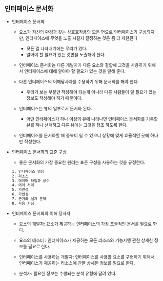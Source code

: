 ## 인터페이스 문서화

-  인터페이스 문서화
    - 요소가 자신의 환경과 갖는 상호호작용의  모든 면으로 인터페이스가 구성되지만, 인터페이스에 무엇을 노출 시킬지 결정하는 것은 좀 더 제한된다
        - 모든 걸 나타내기에는 무리가 있다.
        - 알아야 할 필요가 있는 것만을 노출해야 한다.

    - 인터페이스 문서화는 다른 개발자가 다른 요소와 결합해 그것을 사용하기 위해서 인터페이스에 대해 알아야 할 필요가 있는 것을 말해 준다.

    - 다른 인터페이스의 이해당사자를 수용하기 위해 문서화를 해야 한다.
        - 우리가 보는 부분만 작성해야 되는게 아니라 다른 사람들이 알 필요가 있는 정보도 작성해야 하기 때문이다.

    - 인터페이스는 뷰의 일부로서 문서화 된다.
        - 어떤 인터페이스가 하나 이상의 뷰에 나타나면 인터페이스 문서화를 기록할 뷰를 하나 선택하고 다른 뷰에는 그것을 참조 하도록 한다.
        
    - 인터페이스를 문서화할 때 중복이 될 수 있으니 상황에 맞게 효율적인 곳에 하나만 작성한다.

- 인터페이스 문서화의 표준 구성
    - 좋은 문서화의 가장 중요한 원리는 표준 구성을 사용하는 것을 규정한다.

    ```bash
    1. 인터페이스 명칭 
    2. 리소스
    3. 데이터 타입과 상수
    4. 에러 처리
    5. 가변성
    6. 가변성
    7. 근거와 설계 문제
    8. 사용 지침
    ```


- 인터페이스 문서화의 이해 당사자
    
    - 요소의 개발자: 요소가 제공하는 인터페이스의 가장 포괄적인 문서를 필요로 한다.
    - 요소의 테스터 : 인터페이스가 제공하는 모든 리소스와 기능서엥 관한 상세한 정보를 필요로 한다.
    - 인터페이스를 사용하는 개발자: 인터페이스를 사용할 요소를 구현하기 위해서 인터페이스가 제공하는 리소스에 관한 상세한 정보를 필요로 한다.

    - 분석가: 필요한 정보는 수행되는 분석 유형에 달려 있따.


    
